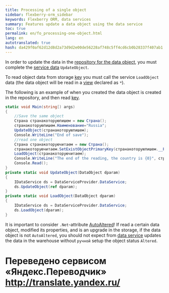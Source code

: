 ```yaml
--- 
title: Processing of a single object 
sidebar: flexberry-orm_sidebar 
keywords: Flexberry ORM, data services 
summary: Features update a data object using the data service 
toc: true 
permalink: en/fo_processing-one-object.html 
lang: en 
autotranslated: true 
hash: da429f0af62d12d8d2a73d9d2e00de56228af748c5ff4cd6cb0b28337f407ab1 
--- 
```


In order to update the data in the [repository for the data object](fo_storing-data-objects.html), you must complete the [service data](fo_data-service.html) `UpdateObject`. 

To read object data from storage [key](fo_primary-keys-objects.html) you must call the service `LoadObject` data (the data object will be read in a [view](fd_view-definition.html) declared as `*`). 

The following is an example of when you created the data object is created in the repository, and then read [key](fo_primary-keys-objects.html). 

```csharp
static void Main(string[) args)
{
	//Save the same object 
	Страна странакоторуюпишем = new Страна();
	странакоторуюпишем.Наименование="Russia";
	UpdateObject(странакоторуюпишем);
	Console.WriteLine("End of save");			
	//read one object 
	Страна странакоторуючитаем = new Страна();
	странакоторуючитаем.SetExistObjectPrimaryKey(странакоторуюпишем.__PrimaryKey);
	LoadObject(странакоторуючитаем);
	Console.WriteLine("The end of the reading, the country is {0}", странакоторуючитаем.Наименование);			
	Console.Read();
}
private static void UpdateObject(DataObject dparam)
{
	IDataService ds = DataServiceProvider.DataService;			
	ds.UpdateObject(ref dparam);
}
private static void LoadObject(DataObject dparam)
{
	IDataService ds = DataServiceProvider.DataService;			
	ds.LoadObject(dparam);
}
``` 

It is important to consider `.Net`-attribute [AutoAltered](fo_object-status.html)! If read a certain data object, modified its properties, and is an upgrade in the storage, if the data object is not `AutoAltered`, you should not expect from [data service](fo_data-service.html) updates the data in the warehouse without `ручной` setup the object status `Altered`. 



 # Переведено сервисом «Яндекс.Переводчик» http://translate.yandex.ru/